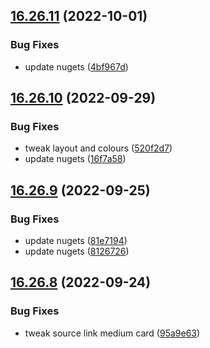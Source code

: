 ## [16.26.11](https://github.com/phandcock/GrampsView/compare/v16.26.10...v16.26.11) (2022-10-01)


### Bug Fixes

* update nugets ([4bf967d](https://github.com/phandcock/GrampsView/commit/4bf967d6b8b3b5413d58ab0f8278ba0cac00a4b4))



## [16.26.10](https://github.com/phandcock/GrampsView/compare/v16.26.9...v16.26.10) (2022-09-29)


### Bug Fixes

* tweak layout and colours ([520f2d7](https://github.com/phandcock/GrampsView/commit/520f2d72a410f41430956d72d85cc8cf6d7cfd4f))
* update nugets ([16f7a58](https://github.com/phandcock/GrampsView/commit/16f7a58cbca9914d64df0ce68454488de0be5add))



## [16.26.9](https://github.com/phandcock/GrampsView/compare/v16.26.8...v16.26.9) (2022-09-25)


### Bug Fixes

* update nugets ([81e7194](https://github.com/phandcock/GrampsView/commit/81e719494cdf82fbdda2418e405c9521adcfc25a))
* update nugets ([8126726](https://github.com/phandcock/GrampsView/commit/8126726e40a6cd5f6a0883523fbcb3df1fd4fc62))



## [16.26.8](https://github.com/phandcock/GrampsView/compare/v16.26.7...v16.26.8) (2022-09-24)


### Bug Fixes

* tweak source link medium card ([95a9e63](https://github.com/phandcock/GrampsView/commit/95a9e63d770f4e43f0ee3ee6b883c4b5608a8639))



